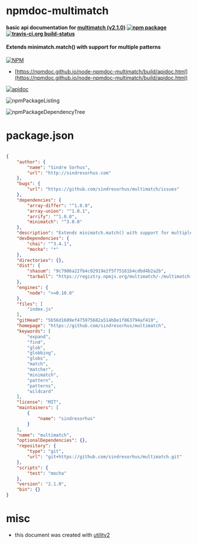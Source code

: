 # npmdoc-multimatch

#### basic api documentation for  [multimatch (v2.1.0)](https://github.com/sindresorhus/multimatch)  [![npm package](https://img.shields.io/npm/v/npmdoc-multimatch.svg?style=flat-square)](https://www.npmjs.org/package/npmdoc-multimatch) [![travis-ci.org build-status](https://api.travis-ci.org/npmdoc/node-npmdoc-multimatch.svg)](https://travis-ci.org/npmdoc/node-npmdoc-multimatch)

#### Extends minimatch.match() with support for multiple patterns

[![NPM](https://nodei.co/npm/multimatch.png?downloads=true&downloadRank=true&stars=true)](https://www.npmjs.com/package/multimatch)

- [https://npmdoc.github.io/node-npmdoc-multimatch/build/apidoc.html](https://npmdoc.github.io/node-npmdoc-multimatch/build/apidoc.html)

[![apidoc](https://npmdoc.github.io/node-npmdoc-multimatch/build/screenCapture.buildCi.browser.%252Ftmp%252Fbuild%252Fapidoc.html.png)](https://npmdoc.github.io/node-npmdoc-multimatch/build/apidoc.html)

![npmPackageListing](https://npmdoc.github.io/node-npmdoc-multimatch/build/screenCapture.npmPackageListing.svg)

![npmPackageDependencyTree](https://npmdoc.github.io/node-npmdoc-multimatch/build/screenCapture.npmPackageDependencyTree.svg)



# package.json

```json

{
    "author": {
        "name": "Sindre Sorhus",
        "url": "http://sindresorhus.com"
    },
    "bugs": {
        "url": "https://github.com/sindresorhus/multimatch/issues"
    },
    "dependencies": {
        "array-differ": "^1.0.0",
        "array-union": "^1.0.1",
        "arrify": "^1.0.0",
        "minimatch": "^3.0.0"
    },
    "description": "Extends minimatch.match() with support for multiple patterns",
    "devDependencies": {
        "chai": "^3.4.1",
        "mocha": "*"
    },
    "directories": {},
    "dist": {
        "shasum": "9c7906a22fb4c02919e2f5f75161b4cdbd4b2a2b",
        "tarball": "https://registry.npmjs.org/multimatch/-/multimatch-2.1.0.tgz"
    },
    "engines": {
        "node": ">=0.10.0"
    },
    "files": [
        "index.js"
    ],
    "gitHead": "5b56d1689ef475975682a514b8e1f863794af419",
    "homepage": "https://github.com/sindresorhus/multimatch",
    "keywords": [
        "expand",
        "find",
        "glob",
        "globbing",
        "globs",
        "match",
        "matcher",
        "minimatch",
        "pattern",
        "patterns",
        "wildcard"
    ],
    "license": "MIT",
    "maintainers": [
        {
            "name": "sindresorhus"
        }
    ],
    "name": "multimatch",
    "optionalDependencies": {},
    "repository": {
        "type": "git",
        "url": "git+https://github.com/sindresorhus/multimatch.git"
    },
    "scripts": {
        "test": "mocha"
    },
    "version": "2.1.0",
    "bin": {}
}
```



# misc
- this document was created with [utility2](https://github.com/kaizhu256/node-utility2)

